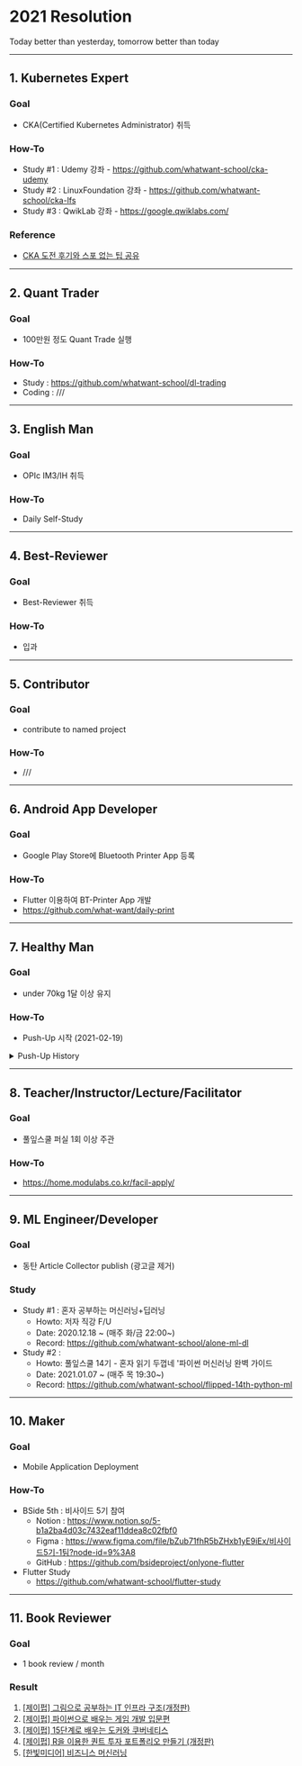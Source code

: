 # 2021 Resolution
Today better than yesterday, tomorrow better than today

---

## 1. Kubernetes Expert

### Goal
- CKA(Certified Kubernetes Administrator) 취득

### How-To
- Study #1 : Udemy 강좌 - https://github.com/whatwant-school/cka-udemy
- Study #2 : LinuxFoundation 강좌 - https://github.com/whatwant-school/cka-lfs
- Study #3 : QwikLab 강좌 - https://google.qwiklabs.com/

### Reference
- [CKA 도전 후기와 스포 없는 팁 공유](https://jonnung.dev/kubernetes/2020/08/24/cka-challenge-and-spoiler-free-tips/)

---

## 2. Quant Trader

### Goal
- 100만원 정도 Quant Trade 실행

### How-To
- Study : https://github.com/whatwant-school/dl-trading
- Coding : ///

---

## 3. English Man

### Goal
- OPIc IM3/IH 취득

### How-To
- Daily Self-Study

---

## 4. Best-Reviewer

### Goal
- Best-Reviewer 취득

### How-To
- 입과

---

## 5. Contributor

### Goal
- contribute to named project

### How-To
- ///

---

## 6. Android App Developer

### Goal
- Google Play Store에 Bluetooth Printer App 등록

### How-To
- Flutter 이용하여 BT-Printer App 개발
- https://github.com/what-want/daily-print

---

## 7. Healthy Man

### Goal
- under 70kg 1달 이상 유지

### How-To
- Push-Up 시작 (2021-02-19)

<details markdown="1">
<summary>Push-Up History</summary>

    - 01 day (02/19) : 10 = 10개
    - 02 day (02/20) :  8 = 6개 + 2개 (어깨 연결된 가슴 부위 근육통... ㅠㅠ)
    - 03 day (02/21) : 10 = 5개 + 5개
    - 04 day (02/22) : 11 = 5개 + 3개 + 3개
    - 05 day (02/24) : 15 = 5개 + 5개 + 5개
    - 06 day (02/25) : 15 = 5개 + 5개 + 5개
    - 07 day (02/27) : 17 = 5개 + 5개 + 5개 + 2개
    - 08 day (03/03) : 18 = 6개 + 6개 + 6개
    - 09 day (03/04) : 18 = 6개 + 6개 + 6개

</details>


---

## 8. Teacher/Instructor/Lecture/Facilitator

### Goal
- 풀잎스쿨 퍼실 1회 이상 주관

### How-To
- https://home.modulabs.co.kr/facil-apply/

---

## 9. ML Engineer/Developer

### Goal
- 동탄 Article Collector publish (광고글 제거)

### Study
- Study #1 : 혼자 공부하는 머신러닝+딥러닝
  - Howto: 저자 직강 F/U
  - Date: 2020.12.18 ~ (매주 화/금 22:00~)
  - Record: https://github.com/whatwant-school/alone-ml-dl
- Study #2 : 
  - Howto: 풀잎스쿨 14기 - 혼자 읽기 두껍네 '파이썬 머신러닝 완벽 가이드
  - Date: 2021.01.07 ~ (매주 목 19:30~)
  - Record: https://github.com/whatwant-school/flipped-14th-python-ml

---

## 10. Maker

### Goal
- Mobile Application Deployment

### How-To
- BSide 5th : 비사이드 5기 참여
  - Notion : https://www.notion.so/5-b1a2ba4d03c7432eaf11ddea8c02fbf0
  - Figma : https://www.figma.com/file/bZub71fhR5bZHxb1yE9iEx/비사이드5기-1팀?node-id=9%3A8
  - GitHub : https://github.com/bsideproject/onlyone-flutter
- Flutter Study
  - https://github.com/whatwant-school/flutter-study

---

## 11. Book Reviewer

### Goal
- 1 book review / month

### Result

1. [[제이펍] 그림으로 공부하는 IT 인프라 구조(개정판)](https://www.whatwant.com/entry/제이펍-그림으로-공부하는-IT-인프라-구조개정판)
1. [[제이펍] 파이썬으로 배우는 게임 개발 입문편](https://www.whatwant.com/entry/제이펍-파이썬으로-배우는-게임-개발-입문편)
1. [[제이펍] 15단계로 배우는 도커와 쿠버네티스](https://www.whatwant.com/entry/제이펍-15단계로-배우는-도커와-쿠버네티스)
1. [[제이펍] R을 이용한 퀀트 투자 포트폴리오 만들기 (개정판)](https://www.whatwant.com/entry/제이펍-R을-이용한-퀀트-투자-포트폴리오-만들기-개정판)
1. [[한빛미디어] 비즈니스 머신러닝](https://www.whatwant.com/entry/한빛미디어-비즈니스-머신러닝)
